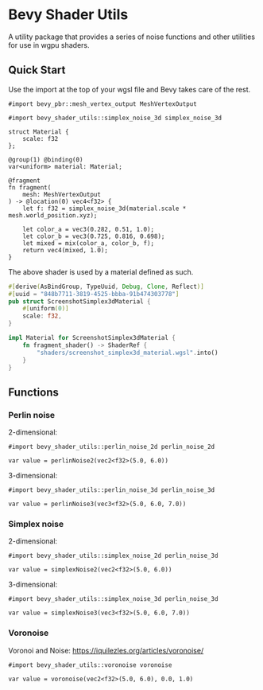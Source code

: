 # Bevy Shader Utils

A utility package that provides a series of noise functions and other utilities for use in wgpu shaders.

## Quick Start

Use the import at the top of your wgsl file and Bevy takes care of the rest.

```wgsl
#import bevy_pbr::mesh_vertex_output MeshVertexOutput

#import bevy_shader_utils::simplex_noise_3d simplex_noise_3d

struct Material {
    scale: f32
};

@group(1) @binding(0)
var<uniform> material: Material;

@fragment
fn fragment(
    mesh: MeshVertexOutput
) -> @location(0) vec4<f32> {
    let f: f32 = simplex_noise_3d(material.scale * mesh.world_position.xyz);

    let color_a = vec3(0.282, 0.51, 1.0);
    let color_b = vec3(0.725, 0.816, 0.698);
    let mixed = mix(color_a, color_b, f);
    return vec4(mixed, 1.0);
}
```

The above shader is used by a material defined as such.

```rust
#[derive(AsBindGroup, TypeUuid, Debug, Clone, Reflect)]
#[uuid = "848b7711-3819-4525-bbba-91b474303778"]
pub struct ScreenshotSimplex3dMaterial {
    #[uniform(0)]
    scale: f32,
}

impl Material for ScreenshotSimplex3dMaterial {
    fn fragment_shader() -> ShaderRef {
        "shaders/screenshot_simplex3d_material.wgsl".into()
    }
}
```

## Functions

### Perlin noise

2-dimensional:

```wgsl
#import bevy_shader_utils::perlin_noise_2d perlin_noise_2d

var value = perlinNoise2(vec2<f32>(5.0, 6.0))
```

3-dimensional:

```wgsl
#import bevy_shader_utils::perlin_noise_3d perlin_noise_3d

var value = perlinNoise3(vec3<f32>(5.0, 6.0, 7.0))
```

### Simplex noise

2-dimensional:

```wgsl
#import bevy_shader_utils::simplex_noise_2d perlin_noise_3d

var value = simplexNoise2(vec2<f32>(5.0, 6.0))
```

3-dimensional:

```wgsl
#import bevy_shader_utils::simplex_noise_3d perlin_noise_3d

var value = simplexNoise3(vec3<f32>(5.0, 6.0, 7.0))
```

### Voronoise

Voronoi and Noise: https://iquilezles.org/articles/voronoise/

```wgsl
#import bevy_shader_utils::voronoise voronoise

var value = voronoise(vec2<f32>(5.0, 6.0), 0.0, 1.0)
```
